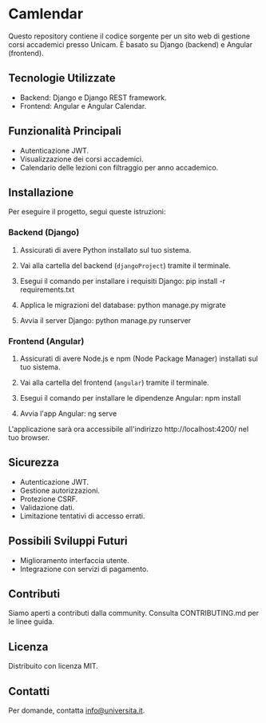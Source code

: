 # Camlendar

Questo repository contiene il codice sorgente per un sito web di gestione corsi accademici presso Unicam. È basato su Django (backend) e Angular (frontend).

## Tecnologie Utilizzate

- Backend: Django e Django REST framework.
- Frontend: Angular e Angular Calendar.

## Funzionalità Principali

- Autenticazione JWT.
- Visualizzazione dei corsi accademici.
- Calendario delle lezioni con filtraggio per anno accademico.

## Installazione

Per eseguire il progetto, segui queste istruzioni:

### Backend (Django)

1. Assicurati di avere Python installato sul tuo sistema.

2. Vai alla cartella del backend (`djangoProject`) tramite il terminale.

3. Esegui il comando per installare i requisiti Django: pip install -r requirements.txt

4. Applica le migrazioni del database: python manage.py migrate

5. Avvia il server Django: python manage.py runserver

### Frontend (Angular)

1. Assicurati di avere Node.js e npm (Node Package Manager) installati sul tuo sistema.

2. Vai alla cartella del frontend (`angular`) tramite il terminale.

3. Esegui il comando per installare le dipendenze Angular: npm install

4. Avvia l'app Angular: ng serve

L'applicazione sarà ora accessibile all'indirizzo http://localhost:4200/ nel tuo browser.

## Sicurezza

- Autenticazione JWT.
- Gestione autorizzazioni.
- Protezione CSRF.
- Validazione dati.
- Limitazione tentativi di accesso errati.

## Possibili Sviluppi Futuri

- Miglioramento interfaccia utente.
- Integrazione con servizi di pagamento.

## Contributi

Siamo aperti a contributi dalla community. Consulta CONTRIBUTING.md per le linee guida.

## Licenza

Distribuito con licenza MIT.

## Contatti

Per domande, contatta info@universita.it.
